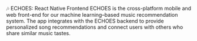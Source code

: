 🎶 ECHOES: React Native Frontend
ECHOES is the cross-platform mobile and web front-end for our machine learning–based music recommendation system. The app integrates with the ECHOES backend to provide personalized song recommendations and connect users with others who share similar music tastes.


